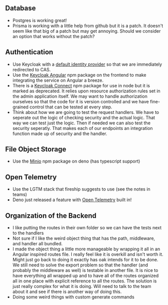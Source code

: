 ## Database
- Postgres is working great!
- Prisma is working with a little help from github but it is a patch. It doesn't seem like that big of a patch but may get annoying. Should we consider an option that works without the patch?

## Authentication
- Use Keycloak with a [default identity provider](https://www.keycloak.org/docs/latest/server_admin/index.html#default_identity_provider) so that we are immediately redirected to CAS.
- Use the [Keycloak Angular](https://www.npmjs.com/package/keycloak-angular) npm package on the frontend to make integrating the service on Angular a breeze.
- There is a [Keycloak Connect](https://www.npmjs.com/package/keycloak-connect) npm package for use in node but it is marked as deprecated. It relies upon resource authorization rules set in the admin application itself. We may want to handle authorization ourselves so that the code for it is version controlled and we have fine-grained control that can be tested at every step.
- Think about how we are going to test the request handlers. We have to seperate out the logic of checking security and the actual logic. That way we can test just the logic. Then if needed we can also test the security seperatly. That makes each of our endpoints an integration function made up of security and the handler.

## File Object Storage
- Use the [Minio](https://www.npmjs.com/package/minio) npm package on deno (has typescript support)

## Open Telemetry
- Use the LGTM stack that fireship suggests to use (see the notes in teams)
- Deno just released a feature with [Open Telemetry](https://docs.deno.com/runtime/fundamentals/open_telemetry/) built in!

## Organization of the Backend
- I like putting the routes in their own folder so we can have the tests next to the handlers
- Not sure if I like the weird object thing that has the path, middleware, and handler all bundled.
- I made the object thing a little more manageable by wrapping it all in an Angular inspired routes file. I really feel like it is overkill and isn't worth it. Might just go back to doing it exactly has oak intends for it to be done. We still need to solve the export problem so that the handler (and probably the middleware as well) is testable in another file. It is nice to have everything all wrapped up and to have all of the routes organized all in one place with explicit reference to all the routes. The solution is just really complex for what it is doing. Will need to talk to the team about it and see if there is another way of doing this.
- Doing some weird things with custom generate commands